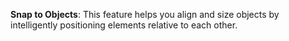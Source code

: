 
**Snap to Objects**: This feature helps you align and size objects by intelligently positioning elements relative to each other.